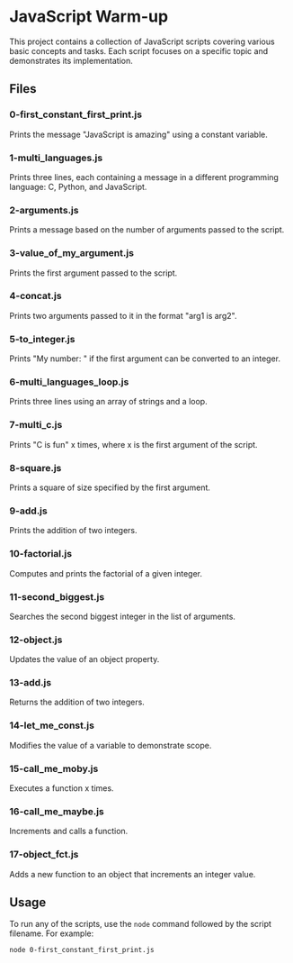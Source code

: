 # JavaScript Warm-up

This project contains a collection of JavaScript scripts covering various basic concepts and tasks. Each script focuses on a specific topic and demonstrates its implementation.

## Files

### 0-first_constant_first_print.js

Prints the message "JavaScript is amazing" using a constant variable.

### 1-multi_languages.js

Prints three lines, each containing a message in a different programming language: C, Python, and JavaScript.

### 2-arguments.js

Prints a message based on the number of arguments passed to the script.

### 3-value_of_my_argument.js

Prints the first argument passed to the script.

### 4-concat.js

Prints two arguments passed to it in the format "arg1 is arg2".

### 5-to_integer.js

Prints "My number: <first argument converted to an integer>" if the first argument can be converted to an integer.

### 6-multi_languages_loop.js

Prints three lines using an array of strings and a loop.

### 7-multi_c.js

Prints "C is fun" x times, where x is the first argument of the script.

### 8-square.js

Prints a square of size specified by the first argument.

### 9-add.js

Prints the addition of two integers.

### 10-factorial.js

Computes and prints the factorial of a given integer.

### 11-second_biggest.js

Searches the second biggest integer in the list of arguments.

### 12-object.js

Updates the value of an object property.

### 13-add.js

Returns the addition of two integers.

### 14-let_me_const.js

Modifies the value of a variable to demonstrate scope.

### 15-call_me_moby.js

Executes a function x times.

### 16-call_me_maybe.js

Increments and calls a function.

### 17-object_fct.js

Adds a new function to an object that increments an integer value.

## Usage

To run any of the scripts, use the `node` command followed by the script filename. For example:

```bash
node 0-first_constant_first_print.js

